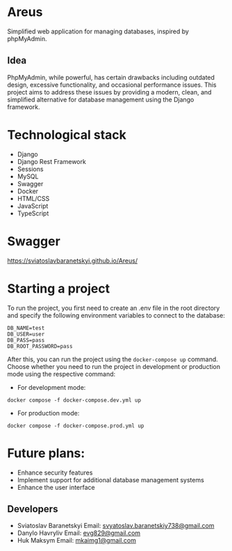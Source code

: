 # Areus
Simplified web application for managing databases, inspired by phpMyAdmin. 
## Idea
PhpMyAdmin, while powerful, has certain drawbacks including outdated design, excessive functionality, and occasional performance issues. This project aims to address these issues by providing a modern, clean, and simplified alternative for database management using the Django framework. 
# Technological stack
- Django
- Django Rest Framework
- Sessions
- MySQL
- Swagger
- Docker
- HTML/CSS
- JavaScript
- TypeScript
# Swagger
https://sviatoslavbaranetskyi.github.io/Areus/
# Starting a project
To run the project, you first need to create an .env file in the root directory and specify the following environment variables to connect to the database:
```
DB_NAME=test
DB_USER=user
DB_PASS=pass
DB_ROOT_PASSWORD=pass
```
After this, you can run the project using the `docker-compose up` command. Choose whether you need to run the project in development or production mode using the respective command:
- For development mode:
```
docker compose -f docker-compose.dev.yml up
```
- For production mode:
```
docker compose -f docker-compose.prod.yml up
```
# Future plans:
- Enhance security features
- Implement support for additional database management systems
- Enhance the user interface
## Developers
- Sviatoslav Baranetskyi
  Email: svyatoslav.baranetskiy738@gmail.com
- Danylo Havryliv
  Email: evg829@gmail.com
- Huk Maksym
  Email: mkaimg1@gmail.com
